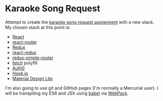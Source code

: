 # Karaoke Song Request

Attempt to create the [karaoke song request assignment][0] with a new stack. My chosen stack at this point is:

* [React](https://facebook.github.io/react/)
* [react-router](https://github.com/rackt/react-router)
* [Redux](http://redux.js.org/)
* [react-redux](https://github.com/rackt/react-redux)
* [redux-simple-router](https://github.com/jlongster/redux-simple-router)
* [fetch](https://github.com/github/fetch) polyfill
* [Auth0](https://auth0.com)
* [Hook.io](http://hook.io)
* [Material Design Lite](http://www.getmdl.io)

I'm also going to use git and GitHub pages (I'm normally a Mercurial user). I will be transpiling my ES6 and JSX using [babel][1] via [WebPack][2].

[0]: https://github.com/colinbate/web-club-assignments/tree/master/song-request
[1]: http://babeljs.io
[2]: https://webpack.github.io/docs/